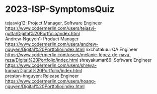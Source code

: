 # 2023-ISP-SymptomsQuiz

tejasvig12: Project Manager, Software Engineer
  https://www.codermerlin.com/users/tejasvi-gutta/Digital%20Portfolio/index.html  
Andrew-Nguyen1: Product Manager
  https://www.codermerlin.com/users/andrew-nguyen/Digital%20Portfolio/index.html
nxchotakuu: QA Engineer
  https://www.codermerlin.com/users/melanie-lopez-de-nava-reza/Digital%20Portfolio/index.html
shreyakumar66: Software Engineer
  https://www.codermerlin.com/users/shreya-kumar/Digital%20Portfolio/index.html  
preston-hnguyen: Release Engineer
https://www.codermerlin.com/users/hoang-nguyen/Digital%20Portfolio/index.html

